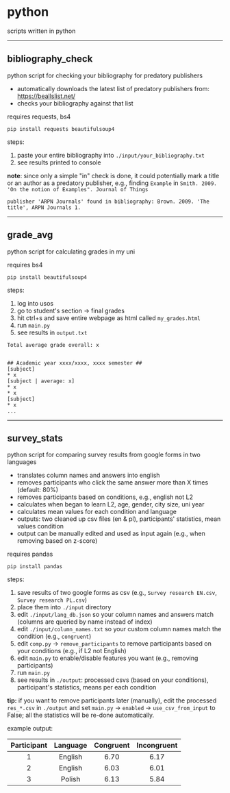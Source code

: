 # python
scripts written in python

---



## bibliography_check
python script for checking your bibliography for predatory publishers



* automatically downloads the latest list of predatory publishers from: https://beallslist.net/
* checks your bibliography against that list


requires requests, bs4


```console
pip install requests beautifulsoup4
```

steps:
1. paste your entire bibliography into `./input/your_bibliography.txt`
2. see results printed to console

**note**: since only a simple "in" check is done, it could potentially mark a title or an author as a predatory publisher, e.g., finding `Example` in `Smith. 2009. 'On the notion of Examples". Journal of Things`


```
publisher 'ARPN Journals' found in bibliography: Brown. 2009. 'The title', ARPN Journals 1.
```


***




## grade_avg
python script for calculating grades in my uni


requires bs4


```console
pip install beautifulsoup4
```

steps:
1. log into usos
2. go to student's section -> final grades
3. hit ctrl+s and save entire webpage as html called `my_grades.html`
4. run `main.py`
5. see results in `output.txt`


```
Total average grade overall: x


## Academic year xxxx/xxxx, xxxx semester ##
[subject]
* x
[subject | average: x]
* x
* x
[subject]
* x
...
```


***


## survey_stats
python script for comparing survey results from google forms in two languages


* translates column names and answers into english
* removes participants who click the same answer more than X times (default: 80%)
* removes participants based on conditions, e.g., english not L2
* calculates when began to learn L2, age, gender, city size, uni year
* calculates mean values for each condition and language
* outputs: two cleaned up csv files (en & pl), participants' statistics, mean values condition
* output can be manually edited and used as input again (e.g., when removing based on z-score)


requires pandas


```console
pip install pandas
```

steps:
1. save results of two google forms as csv (e.g., `Survey research EN.csv`, `Survey research PL.csv`)
2. place them into `./input` directory
3. edit `./input/lang_db.json` so your column names and answers match (columns are queried by name instead of index)
4. edit `./input/column_names.txt` so your custom column names match the condition (e.g., `congruent`)
5. edit `comp.py` -> `remove_participants` to remove participants based on your conditions (e.g., if L2 not English)
6. edit `main.py` to enable/disable features you want (e.g., removing participants)
7. run `main.py`
8. see results in `./output`: processed csvs (based on your conditions), participant's statistics, means per each condition


**tip:** if you want to remove participants later (manually), edit the processed `res_*.csv` in `./output` and set `main.py` -> `enabled` -> `use_csv_from_input` to False; all the statistics will be re-done automatically.


example output:


| Participant | Language | Congruent | Incongruent |
| :--: | :--: | :--: | :--: |
| 1 | English | 6.70 | 6.17 |
| 2 | English | 6.03 | 6.01 |
| 3 | Polish | 6.13 | 5.84 |
